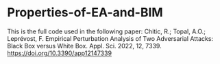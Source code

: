 # Properties-of-EA-and-BIM

This is the full code used in the following paper:
Chitic, R.; Topal, A.O.; Leprévost, F. Empirical Perturbation Analysis of Two Adversarial Attacks: Black Box versus White Box. Appl. Sci. 2022, 12, 7339. https://doi.org/10.3390/app12147339

